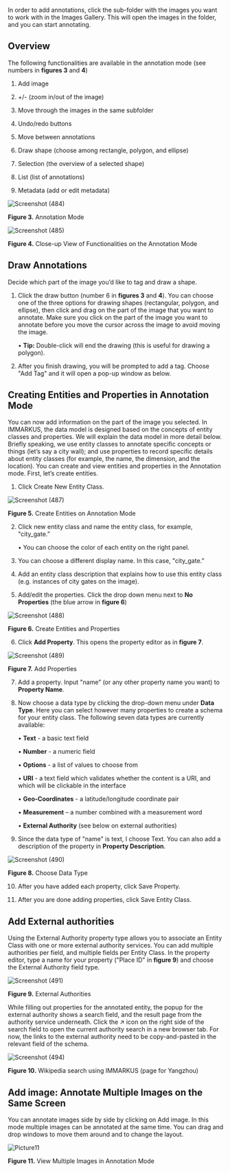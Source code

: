 In order to add annotations, click the sub-folder with the images you want to work with in the Images Gallery. This will open the images in the folder, and you can start annotating. 

## Overview

The following functionalities are available in the annotation mode (see numbers in **figures 3** and **4**) 
1.	Add image 

2.	+/- (zoom in/out of the image)
3.	Move through the images in the same subfolder
4.	Undo/redo buttons
5.	Move between annotations
6.	Draw shape (choose among rectangle, polygon, and ellipse)
7.	Selection (the overview of a selected shape)
8.	List (list of annotations)
9.	Metadata (add or edit metadata)

![Screenshot (484)](https://github.com/rsimon/immarkus/assets/128056738/913bd4fa-8cf8-4447-9ca5-8b0b1e64fb8a)

**Figure 3.** Annotation Mode

![Screenshot (485)](https://github.com/rsimon/immarkus/assets/128056738/63fd251f-c3e7-4746-9164-c0432fca8576)


**Figure 4.** Close-up View of Functionalities on the Annotation Mode


## Draw Annotations

Decide which part of the image you’d like to tag and draw a shape.
1.	 Click the draw button (number 6 in **figures 3** and **4**). You can choose one of the three options for drawing shapes (rectangular, polygon, and ellipse), then click and drag on the part of the image that you want to annotate. Make sure you click on the part of the image you want to annotate before you move the cursor across the image to avoid moving the image.

     •	**Tip:** Double-click will end the drawing (this is useful for drawing a polygon).

2.	  After you finish drawing, you will be prompted to add a tag. Choose "Add Tag" and it will open a pop-up window as below.

## Creating Entities and Properties in Annotation Mode

You can now add information on the part of the image you selected. In IMMARKUS, the data model is designed based on the concepts of entity classes and properties. We will explain the data model in more detail below. Briefly speaking, we use entity classes to annotate specific concepts or things (let’s say a city wall); and use properties to record specific details about entity classes (for example, the name, the dimension, and the location).
You can create and view entities and properties in the Annotation mode. First, let’s create entities.

1.	Click Create New Entity Class. 

![Screenshot (487)](https://github.com/rsimon/immarkus/assets/128056738/e9d557b0-6af3-41a8-8a3d-5e7fadadfccc)


**Figure 5.** Create Entities on Annotation Mode

2.	Click new entity class and name the entity class, for example, "city_gate.”

    •	You can choose the color of each entity on the right panel.
3.	You can choose a different display name. In this case, "city_gate.”
4.	Add an entity class description that explains how to use this entity class (e.g. instances of city gates on the image).  
5.	Add/edit the properties. Click the drop down menu next to **No Properties** (the blue arrow in **figure 6**)

![Screenshot (488)](https://github.com/rsimon/immarkus/assets/128056738/74052980-2bf6-4b82-884a-3130bdd2a721)

**Figure 6.** Create Entities and Properties

6.	Click **Add Property**. This opens the property editor as in **figure 7**.

![Screenshot (489)](https://github.com/rsimon/immarkus/assets/128056738/915a5228-ae1e-4067-8c40-787f4c81e797)

**Figure 7.** Add Properties

7.	Add a property. Input "name” (or any other property name you want) to **Property Name**.

8.	Now choose a data type by clicking the drop-down menu under **Data Type**. Here you can select however many properties to create a schema for your entity class. The following seven data types are currently available:

     •	**Text** - a basic text field

     •	**Number** - a numeric field

     •	**Options** - a list of values to choose from

     •	**URI** - a text field which validates whether the content is a URI, and which will be clickable in the interface

     •	**Geo-Coordinates** - a latitude/longitude coordinate pair

     •	**Measurement** – a number combined with a measurement word

     •	**External Authority** (see below on external authorities)

9.	Since the data type of "name" is text, I choose Text. You can also add a description of the property in **Property Description**.

![Screenshot (490)](https://github.com/rsimon/immarkus/assets/128056738/a59a9c46-0a07-4db2-bf2b-b5d8161ee79f)

**Figure 8.** Choose Data Type


10.	After you have added each property, click Save Property. 

11.	After you are done adding properties, click Save Entity Class.

## Add External authorities

Using the External Authority property type allows you to associate an Entity Class with one or more external authority services. You can add multiple authorities per field, and multiple fields per Entity Class. 
In the property editor, type a name for your property ("Place ID" in **figure 9**) and choose the External Authority field type.

![Screenshot (491)](https://github.com/rsimon/immarkus/assets/128056738/8b581e78-bb41-42d5-9664-ebae050103b4)

**Figure 9.** External Authorities

While filling out properties for the annotated entity, the popup for the external authority shows a search field, and the result page from the authority service underneath. Click the ↗ icon on the right side of the search field to open the current authority search in a new browser tab. For now, the links to the external authority need to be copy-and-pasted in the relevant field of the schema.

![Screenshot (494)](https://github.com/rsimon/immarkus/assets/128056738/cbaf8a8d-f7f1-4c35-b1c0-d40803e49cd3)

**Figure 10.** Wikipedia search using IMMARKUS (page for Yangzhou)

## Add image: Annotate Multiple Images on the Same Screen

You can annotate images side by side by clicking on Add image. In this mode multiple images can be annotated at the same time. You can drag and drop windows to move them around and to change the layout.

![Picture11](https://github.com/rsimon/immarkus/assets/128056738/18df8963-93a5-4304-be1b-819c85a2729d)

**Figure 11.** View Multiple Images in Annotation Mode


